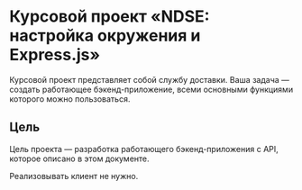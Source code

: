 # Курсовой проект «NDSE: настройка окружения и Express.js»
Курсовой проект представляет собой службу доставки. Ваша задача — создать работающее бэкенд-приложение, всеми основными функциями которого можно пользоваться.

## Цель
Цель проекта — разработка работающего бэкенд-приложения с API, которое описано в этом документе.

Реализовывать клиент не нужно.